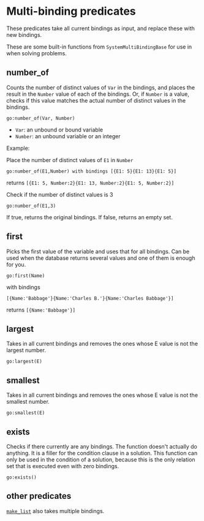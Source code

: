 # Multi-binding predicates

These predicates take all current bindings as input, and replace these with new bindings.

These are some built-in functions from `SystemMultiBindingBase` for use in when solving problems.

## number_of

Counts the number of distinct values of `Var` in the bindings, and places the result in the `Number` value of each of the bindings. Or, if `Number` is a value, checks if this value matches the actual number of distinct values in the bindings.

    go:number_of(Var, Number)
 
* `Var`: an unbound or bound variable
* `Number`: an unbound variable or an integer

Example:

Place the number of distinct values of `E1` in `Number`

    go:number_of(E1,Number) with bindings [{E1: 5}{E1: 13}{E1: 5}]
    
returns `[{E1: 5, Number:2}{E1: 13, Number:2}{E1: 5, Number:2}]`

Check if the number of distinct values is 3
    
    go:number_of(E1,3)

If true, returns the original bindings. If false, returns an empty set. 

## first

Picks the first value of the variable and uses that for all bindings. Can be used when the database returns several values and one of them is enough for you.

    go:first(Name) 
    
with bindings 
    
    [{Name:'Babbage'}{Name:'Charles B.'}{Name:'Charles Babbage'}]

returns `[{Name:'Babbage'}]`

## largest 

Takes in all current bindings and removes the ones whose E value is not the largest number.

    go:largest(E) 
    
## smallest 

Takes in all current bindings and removes the ones whose E value is not the smallest number.

    go:smallest(E) 

## exists

Checks if there currently are any bindings. The function doesn't actually do anything. It is a filler for the condition clause in a solution. This function can only be used in the condition of a solution, because this is the only relation set that is executed even with zero bindings.

    go:exists()

## other predicates

[`make_list`](list.md) also takes multiple bindings.
